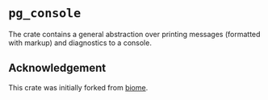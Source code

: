 # `pg_console`

The crate contains a general abstraction over printing messages (formatted with markup) and diagnostics to a console.

## Acknowledgement

This crate was initially forked from [biome](https://github.com/biomejs/biome).

